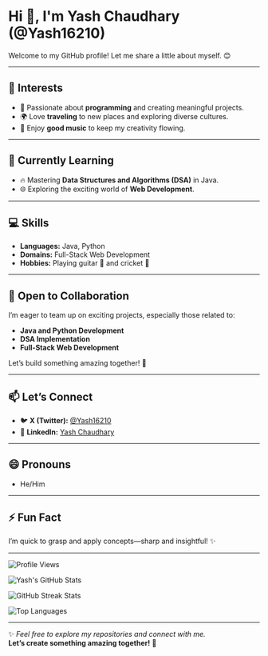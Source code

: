 # Hi 👋, I'm Yash Chaudhary (@Yash16210)

Welcome to my GitHub profile! Let me share a little about myself. 😊

---

## 👀 Interests
- 🎯 Passionate about **programming** and creating meaningful projects.
- 🌍 Love **traveling** to new places and exploring diverse cultures.
- 🎵 Enjoy **good music** to keep my creativity flowing.

---

## 🌱 Currently Learning
- 🔥 Mastering **Data Structures and Algorithms (DSA)** in Java.
- 🌐 Exploring the exciting world of **Web Development**.

---

## 💻 Skills
- **Languages:** Java, Python
- **Domains:** Full-Stack Web Development
- **Hobbies:** Playing guitar 🎸 and cricket 🏏

---

## 💞️ Open to Collaboration
I’m eager to team up on exciting projects, especially those related to:
- **Java and Python Development**
- **DSA Implementation**
- **Full-Stack Web Development**

Let’s build something amazing together! 🚀

---

## 📫 Let’s Connect
- 🐦 **X (Twitter):** [@Yash16210](https://twitter.com/Yash16210)  
- 💼 **LinkedIn:** [Yash Chaudhary](https://linkedin.com/in/YashChaudhary67)  

---

## 😄 Pronouns
- He/Him

---

## ⚡ Fun Fact
I’m quick to grasp and apply concepts—sharp and insightful! ✨

---

![Profile Views](https://komarev.com/ghpvc/?username=Yash16210&label=Profile%20Views&color=0e75b6&style=flat)

![Yash's GitHub Stats](https://github-readme-stats.vercel.app/api?username=Yash16210&show_icons=true&theme=radical)

![GitHub Streak Stats](https://github-readme-streak-stats.herokuapp.com/?user=Yash16210&theme=radical)

![Top Languages](https://github-readme-stats.vercel.app/api/top-langs/?username=Yash16210&layout=compact&theme=radical)

---

✨ *Feel free to explore my repositories and connect with me.*  
**Let’s create something amazing together!** 🚀
